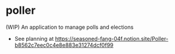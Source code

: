 # poller
(WIP) An application to manage polls and elections

- See planning at https://seasoned-fang-04f.notion.site/Poller-b8562c7eec0c4e8e883e31274dcf0f99
